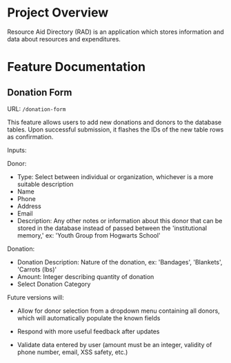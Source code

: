 # Project Overview

Resource Aid Directory (RAD) is an application which stores information and
data about resources and expenditures. 

# Feature Documentation

## Donation Form

URL: `/donation-form`

 <draft version> This feature allows users to add new donations and donors to
 the database tables. Upon successful submission, it flashes the IDs of the new
 table rows as confirmation.
 
 Inputs: 
 
 Donor:
- Type: Select between individual or organization, whichever is a more
suitable description
- Name
- Phone
- Address
- Email
- Description: Any other notes or information about this donor that can be
    stored in the database instead of passed between the 'institutional memory,'
    ex: 'Youth Group from Hogwarts School'
    
 Donation:
- Donation Description: Nature of the donation, ex: 'Bandages', 'Blankets',
'Carrots (lbs)'
- Amount: Integer describing quantity of donation
- Select Donation Category
 
 Future versions will:
- Allow for donor selection from a dropdown menu containing all donors, 
which will automatically populate the known fields

- Respond with more useful feedback after updates

- Validate data entered by user (amount must be an integer, validity of
    phone number, email, XSS safety, etc.)